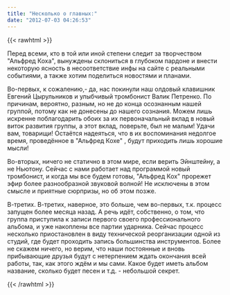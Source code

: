 ```yaml
---
title: "Несколько о главных:"
date: "2012-07-03 04:26:53"
---
```

{{< rawhtml >}}
<p>Перед всеми, кто в той или иной степени следит за творчеством "Альфред Коха", вынуждены склониться в глубоком пардоне и внести некоторую ясность в несоответствие инфы на сайте с реальными событиями, а также хотим поделиться новостями и планами.</p>
<p>Во-первых, к сожалению,- да, нас покинули наш олдовый клавишник Евгений Цырульников и улыбчивый тромбонист Валик Петренко. По причинам, вероятно, разным, но не до конца осознанным нашей группой, потому как не донесены до нашего сознания. Можем лишь искренне поблагодарить обоих за их первоначальный вклад в новый виток развития группы, а этот вклад, поверьте, был не малым! Удачи вам, товарищи! Остаётся надеяться, что в их воспоминания недолгое время, проведённое в "Альфред Кохе" , будут приходить лишь хорошие мысли!</p>
<p>Во-вторых, ничего не статично в этом мире, если верить Эйнштейну, а не Ньютону. Сейчас с нами работает над программой новый тромбонист, и когда мы все будем готовы, "Альфред Кох" прорежет эфир более разнообразной звуковой волной! Не исключены в этом смысле и приятные сюрпризы, но об этом позже.</p>
<p>В-третих. В-третих, наверное, это больше, чем во-первых, т.к. процесс запущен более месяца назад. А речь идёт, собственно, о том, что группа приступила к записи первого своего профессионального альбома, и уже накоплены все партии ударника. Сейчас процесс несколько приостановлен в виду технической реорганизации одной из студий, где будет проходить запись большинства инструментов. Более не скажем ничего, но верим, что наши постоянные и вновь прибывающие друзья будут с нетерпением ждать окончания всей работы, так, как этого ждём и мы сами. Какое будет иметь альбом название, сколько будет песен и т.д. - небольшой секрет. </p>

{{< /rawhtml >}}
